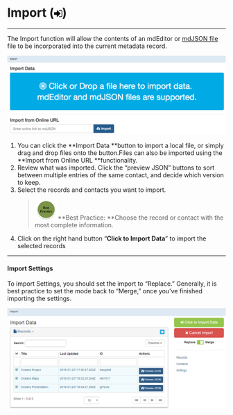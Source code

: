 # Import \(![](/assets/symbol_sign-in_16.png)\)

---

The Import function will allow the contents of an mdEditor or [mdJSON file](https://github.com/adiwg/mdJson-schemas/blob/master/test/draft-04.json)  file to be incorporated into the current metadata record.

![](/assets/import_window.png)

1. You can click the **Import Data **button to import a local file, or simply drag and drop files onto the button.Files can also be imported using the **Import from Online URL **functionality.
2. Review what was imported. Click the “preview JSON” buttons to sort between multiple entries of the same contact, and decide which version to keep. 
3. Select the records and contacts you want to import.
   > ![](/assets/best_practice_small.png)**Best Practice: **Choose the record or contact with the most complete information.
4. Click on the right hand button “**Click to Import Data**” to import the selected records

---

#### Import Settings

To import Settings, you should set the import to “Replace.” Generally, it is best practice to set the mode back to “Merge,” once you’ve finished importing the settings.

![](/assets/import_settings.png)

